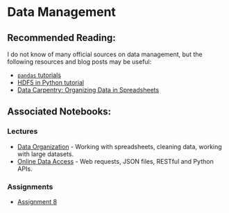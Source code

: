 # Data Management

## Recommended Reading:

I do not know of many official sources on data management, but the following resources and blog posts may be useful:

- [`pandas` tutorials](https://pandas.pydata.org/pandas-docs/stable/getting_started/tutorials.html)
- [HDF5 in Python tutorial](http://docs.h5py.org/en/stable/quick.html)
- [Data Carpentry: Organizing Data in Spreadsheets](https://datacarpentry.org/spreadsheet-ecology-lesson/)

## Associated Notebooks:

### Lectures
- [Data Organization](Topic1-Data_Organization.ipynb) - Working with spreadsheets, cleaning data, working with large datasets.
- [Online Data Access](Topic2-Online_Data_Access.ipynb) - Web requests, JSON files, RESTful and Python APIs.

### Assignments
- [Assignment 8](Assignment8.ipynb)